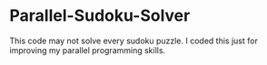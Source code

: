 # Parallel-Sudoku-Solver

This code may not solve every sudoku puzzle. 
I coded this just for improving my parallel programming skills. 
